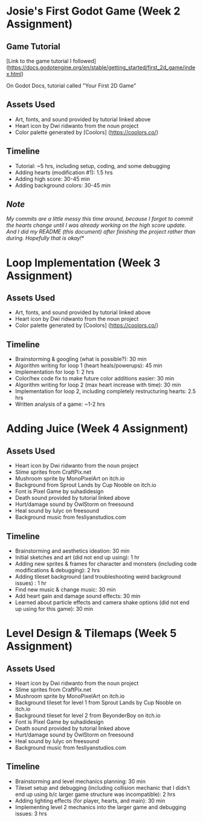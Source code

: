 # Josie's First Godot Game (Week 2 Assignment)

## Game Tutorial
[Link to the game tutorial I followed] (https://docs.godotengine.org/en/stable/getting_started/first_2d_game/index.html)

On Godot Docs, tutorial called "Your First 2D Game"

## Assets Used
- Art, fonts, and sound provided by tutorial linked above
- Heart icon by Dwi ridwanto from the noun project
- Color palette generated by [Coolors] (https://coolors.co/)

## Timeline
- Tutorial: ~5 hrs, including setup, coding, and some debugging
- Adding hearts (modification #1): 1.5 hrs
- Adding high score: 30-45 min
- Adding background colors: 30-45 min

## *Note*
*My commits are a little messy this time around, because I forgot to commit the hearts change until I was already working on the high score update. And I did my README (this document) after finishing the project rather than during. Hopefully that is okay!**

# Loop Implementation (Week 3 Assignment)

## Assets Used
- Art, fonts, and sound provided by tutorial linked above
- Heart icon by Dwi ridwanto from the noun project
- Color palette generated by [Coolors] (https://coolors.co/)

## Timeline
- Brainstorming & googling (what is possible?): 30 min
- Algorithm writing for loop 1 (heart heals/powerups): 45 min
- Implementation for loop 1: 2 hrs
- Color/hex code fix to make future color additions easier: 30 min
- Algorithm writing for loop 2 (max heart increase with time): 30 min
- Implementation for loop 2, including completely restructuring hearts: 2.5 hrs
- Written analysis of a game: ~1-2 hrs

# Adding Juice (Week 4 Assignment)

## Assets Used
- Heart icon by Dwi ridwanto from the noun project
- Slime sprites from CraftPix.net
- Mushroom sprite by MonoPixelArt on itch.io
- Background from Sprout Lands by Cup Nooble on itch.io
- Font is Pixel Game by suhadidesign
- Death sound provided by tutorial linked above
- Hurt/damage sound by OwlStorm on freesound
- Heal sound by lulyc on freesound
- Background music from fesliyanstudios.com

## Timeline
- Brainstorming and aesthetics ideation: 30 min
- Initial sketches and art (did not end up using): 1 hr
- Adding new sprites & frames for character and monsters (including code modifications & debugging): 2 hrs
- Adding tileset background (and troubleshooting weird background issues) : 1 hr
- Find new music & change music: 30 min
- Add heart gain and damage sound effects: 30 min
- Learned about particle effects and camera shake options (did not end up using for this game): 30 min

# Level Design & Tilemaps (Week 5 Assignment)

## Assets Used
- Heart icon by Dwi ridwanto from the noun project
- Slime sprites from CraftPix.net
- Mushroom sprite by MonoPixelArt on itch.io
- Background tileset for level 1 from Sprout Lands by Cup Nooble on itch.io
- Background tileset for level 2 from BeyonderBoy on itch.io
- Font is Pixel Game by suhadidesign
- Death sound provided by tutorial linked above
- Hurt/damage sound by OwlStorm on freesound
- Heal sound by lulyc on freesound
- Background music from fesliyanstudios.com

## Timeline
- Brainstorming and level mechanics planning: 30 min
- Tileset setup and debugging (including collision mechanic that I didn't end up using b/c larger game structure was incompatible): 2 hrs
- Adding lighting effects (for player, hearts, and main): 30 min
- Implementing level 2 mechanics into the larger game and debugging issues: 3 hrs
